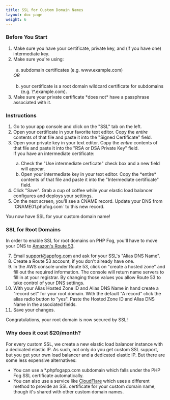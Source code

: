 ```yaml
---
title: SSL for Custom Domain Names
layout: doc-page
weight: 6
---
```


### Before You Start

<ol>
<li>Make sure you have your certificate, private key, and (if you have one) intermediate key.</li>
<li>Make sure you're using: <br /><br />
<ol>
<li type="a">subdomain certificates (e.g. www.example.com) </li>
</ol>
<em>OR</em> <br /><br />
<ol>
<li type="a" value="2">your certificate is a root domain wildcard certificate for subdomains (e.g. \*.example.com).</li>
</ol>
</li>
<li>Make sure your private certificate *does not* have a passphrase associated with it.</li>
</ol>

### Instructions

<ol>
	<li>Go to your app console and click on the "SSL" tab on the left. </li>
	<li>Open your certificate in your favorite text editor. Copy the <em>entire</em> contents of that file and paste it into the "Signed Certificate" field.</li>
	<li>Open your private key in your text editor. Copy the <em>entire</em> contents of that file and paste it into the "RSA or DSA Private Key" field.</li>
	If you have an intermediate certificate:
		<ol>
			<li type="a">Check the "Use intermediate cerficate" check box and a new field will appear.</li>
			<li type="a">Open your intermediate key in your text editor. Copy the *entire* contents of that file and paste it into the "Intermediate certificate" field.</li>
		</ol>
	<li>Click "Save". Grab a cup of coffee while your elastic load balancer configures and deploys your settings.</li>
	<li>On the next screen, you'll see a CNAME record. Update your DNS from `CNAME01.phpfog.com` to this new record.</li>
</ol>

You now have SSL for your custom domain name!

### SSL for Root Domains

In order to enable SSL for root domains on PHP Fog, you'll have to move your DNS to [Amazon's Route 53](http://aws.amazon.com/route53/).

7. Email <a href="mailto:support@appfog.com">support@appfog.com</a> and ask for your SSL's "Alias DNS Name".
8. Create a Route 53 account, if you don't already have one.
9. In the AWS console under Route 53, click on "create a hosted zone" and fill out the required information. The console will return name servers to fill in at your registrar. By changing those values you allow Route 53 to take control of your DNS settings.
10. With your Alias Hosted Zone ID and Alias DNS Name in hand create a "record set" for your root domain. With the default "A record" click the alias radio button to "yes". Paste the Hosted Zone ID and Alias DNS Name in the associated fields. 
11. Save your changes.

Congratulations, your root domain is now secured by SSL!

### Why does it cost $20/month?

For every custom SSL, we create a new elastic load balancer instance with a dedicated elastic IP. As such, not only do you get custom SSL support, but you get your own load balancer and a dedicated elastic IP. But there are some less expensive alternatives: 

* You can use a \*.phpfogapp.com subdomain which falls under the PHP Fog SSL certificate automatically. 
* You can also use a service like [CloudFlare](http://cloudflare.com) which uses a different method to provide an SSL certificate for your custom domain name, though it's shared with other custom domain names.
